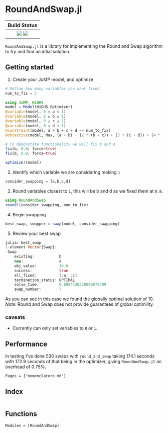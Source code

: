 # RoundAndSwap.jl


| **Build Status**                                                                                |
|:-----------------------------------------------------------------------------------------------:|
| [![][GHA-img]][GHA-url] [![][codecov-img]][codecov-url] |

[GHA-img]: https://github.com/this-josh/RoundAndSwap.jl/actions/workflows/runtests.yml/badge.svg
[GHA-url]: https://github.com/this-josh/RoundAndSwap.jl/actions/workflows/runtests.yml

[codecov-img]: https://codecov.io/gh/this-josh/RoundAndSwap.jl/branch/main/graph/badge.svg?token=hfQGPZjl2y
[codecov-url]: https://codecov.io/gh/this-josh/RoundAndSwap.jl


`RoundAndSwap.jl` is a library for implementing the Round and Swap algorithm to try and find an intial solution.


## Getting started

1.  Create your JuMP model, and optimize
```julia
# Define how many variables you want fixed
num_to_fix = 2

using JuMP, HiGHS
model = Model(HiGHS.Optimizer)
@variable(model, 0 ≤ a ≤ 1)
@variable(model, 0 ≤ b ≤ 1)
@variable(model, 0 ≤ c ≤ 1)
@variable(model, 0 ≤ d ≤ 1)
@constraint(model, a + b + c + d == num_to_fix)
@objective(model, Max, (a + b) + (2 * (b + c)) + (3 * (c - d)) + (4 * (d + a)))

# To demonstate functionality we will fix b and d
fix(b, 0.8; force=true)
fix(d, 0.8; force=true)

optimize!(model)
```
2. Identify which variable we are considering making `1`
```julia
consider_swapping = [a,b,c,d]
```

3. Round variables closest to `1`, this will be b and d as we fixed them at `0.8`.
```julia
using RoundAndSwap
round!(consider_swapping, num_to_fix)
```
4. Begin swapping
```julia
best_swap, swapper = swap(model, consider_swapping)
```
5. Review your best swap
```julia
julia> best_swap
1-element Vector{Swap}:
 Swap 
    existing:           b
    new:                a
    obj_value:          10.0          
    success:            true            
    all_fixed:          [:a, :c]          
    termination_status: OPTIMAL 
    solve_time:         0.0004438320000872409
    swap_number:        7
```
As you can see in this case we found the globally optimal solution of 10.
 *Note:* Round and Swap does not provide guarantees of global optimility.

### caveats

* Currently can only set variables to `0` or `1`.

## Performance

In testing I've done 536 swaps with `round_and_swap` taking 174.1 seconds with 172.8 seconds of that being in the optimizer, giving `RoundAndSwap.jl` an overhead of 0.75%.  


```@contents
Pages = ["nomenclature.md"]
```
## Index
```@index
```
## Functions

```@autodocs
Modules = [RoundAndSwap]
```
